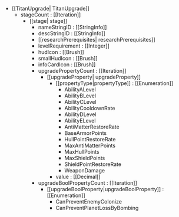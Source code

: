  * [[TitanUpgrade| TitanUpgrade]]
   * stageCount : [[Iteration]]
     * [[stage| stage]]
       * nameStringID : [[StringInfo]]
       * descStringID : [[StringInfo]]
       * [[researchPrerequisites| researchPrerequisites]]
       * levelRequirement : [[Integer]]
       * hudIcon : [[Brush]]
       * smallHudIcon : [[Brush]]
       * infoCardIcon : [[Brush]]
       * upgradePropertyCount : [[Iteration]]
         * [[upgradeProperty| upgradeProperty]]
           * [[propertyType|propertyType]] : [[Enumeration]]
             * AbilityALevel
             * AbilityBLevel
             * AbilityCLevel
             * AbilityCooldownRate
             * AbilityDLevel
             * AbilityELevel
             * AntiMatterRestoreRate
             * BaseArmorPoints
             * HullPointRestoreRate
             * MaxAntiMatterPoints
             * MaxHullPoints
             * MaxShieldPoints
             * ShieldPointRestoreRate
             * WeaponDamage
           * value : [[Decimal]]
       * upgradeBoolPropertyCount : [[Iteration]]
         * [[upgradeBoolProperty|upgradeBoolProperty]] : [[Enumeration]]
           * CanPreventEnemyColonize
           * CanPreventPlanetLossByBombing

